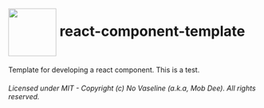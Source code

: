 # <img align="center" src="https://avatars.githubusercontent.com/u/103569663" width="96" height="96" /> react-component-template

Template for developing a react component. This is a test.

###### Licensed under MIT - Copyright (c) No Vaseline (a.k.a, Mob Dee). All rights reserved.
